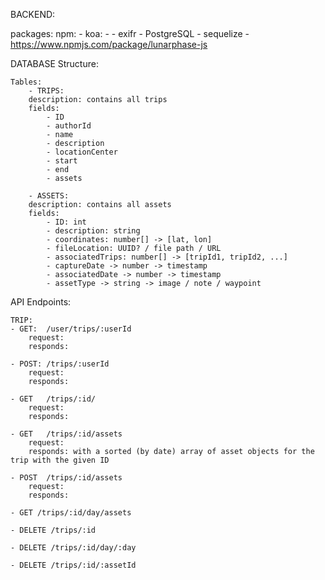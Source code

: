 BACKEND:

packages:
    npm:
        - koa:
            - 
        - exifr
        - PostgreSQL
        - sequelize
        - https://www.npmjs.com/package/lunarphase-js

DATABASE Structure:

    Tables:
        - TRIPS:
        description: contains all trips
        fields:
            - ID
            - authorId
            - name
            - description
            - locationCenter
            - start
            - end
            - assets

        - ASSETS:
        description: contains all assets
        fields:
            - ID: int
            - description: string
            - coordinates: number[] -> [lat, lon]
            - fileLocation: UUID? / file path / URL
            - associatedTrips: number[] -> [tripId1, tripId2, ...]
            - captureDate -> number -> timestamp
            - associatedDate -> number -> timestamp
            - assetType -> string -> image / note / waypoint 


API Endpoints:

    TRIP:
    - GET:  /user/trips/:userId
        request:
        responds:    
    
    - POST: /trips/:userId
        request:
        responds:

    - GET   /trips/:id/
        request:
        responds:    
    
    - GET   /trips/:id/assets
        request:
        responds: with a sorted (by date) array of asset objects for the trip with the given ID

    - POST  /trips/:id/assets
        request:
        responds:
    
    - GET /trips/:id/day/assets

    - DELETE /trips/:id

    - DELETE /trips/:id/day/:day

    - DELETE /trips/:id/:assetId
